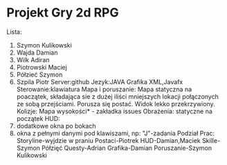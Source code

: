 # Projekt Gry 2d RPG 
Lista: 
1. Szymon Kulikowski
2. Wajda Damian
3. Wilk Adiran
4. Piotrowski Maciej
5. Półzieć Szymon
6. Szpila Piotr
Server:github
Jezyk:JAVA
Grafika XML,Javafx
Sterowanie:klawiatura
Mapa i poruszanie: Mapa statyczna na poaczątek, składająca sie z dużej iliści mniejszych lokacji połączonych ze sobą przejściami. Porusza się postać. Widok lekko przekrzywiony.
Kolizje: Mapa wysokości* - zakładka issues
Obrażenia: statyczne na początek
HUD: 
1. dodatkowe okna po bokach
2. okna z pełnymi danymi pod klawiszami, np: "J"-zadania
Podział Prac:
Storyline-wyjdzie w praniu
Postaci-Piotrek
HUD-Damian,Maciek
Skille-Szymon Półzięć
Questy-Adrian
Grafika-Damian
Poruszanie-Szymon Kulikowski


